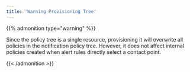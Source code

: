 ```yaml
---
title: 'Warning Provisioning Tree'
---
```


{{% admonition type="warning" %}}

Since the policy tree is a single resource, provisioning it will overwrite all policies in the notification policy tree. However, it does not affect internal policies created when alert rules directly select a contact point.

{{< /admonition >}}
